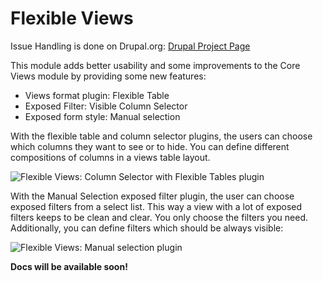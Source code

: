 # Flexible Views

Issue Handling is done on Drupal.org:
[Drupal Project Page](https://www.drupal.org/project/flexible_views)

This module adds better usability and some improvements to the Core Views module by providing some new features:

<ul>
  <li>Views format plugin: Flexible Table</li>
<li>Exposed Filter: Visible Column Selector</li>
<li>Exposed form style: Manual selection</li>
</ul>

With the flexible table and column selector plugins, the users can choose which columns they want to see or to hide. You can define different compositions of columns in a views table layout.

<img src="https://www.drupal.org/files/flexible-views-column-selector_0.png" alt="Flexible Views: Column Selector with Flexible Tables plugin" />

With the Manual Selection exposed filter plugin, the user can choose exposed filters from a select list. This way a view with a lot of exposed filters keeps to be clean and clear. You only choose the filters you need. Additionally, you can define filters which should be always visible:


<img src="https://www.drupal.org/files/flexible-views-manual-selection_0.png" alt="Flexible Views: Manual selection plugin" />

<strong>Docs will be available soon!</strong>
